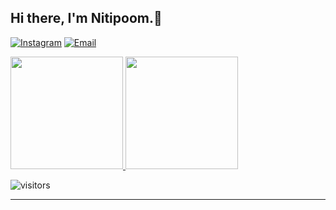 <h2> Hi there, I'm Nitipoom.👦</h2>

<a href="https://www.instagram.com/ntpm_poom/"><img alt="Instagram" src="https://img.shields.io/badge/Instagram-ntpm_poom_-blue?style=flat-square&logo=instagram"></a>
<a href="mailto:nitipoom.it@mail.kmutt.ac.th"><img alt="Email" src="https://img.shields.io/badge/Email-nitipoomsut.work@gmail.com-blue?style=flat-square&logo=gmail"></a>

<a href="https://github.com/Nitipoom1456">
  <img height="180em" src="https://github-readme-stats.vercel.app/api?username=Nitipoom1456&theme=tokyonight&show_icons=true" />
  <img height="180em" src="https://github-readme-stats.vercel.app/api/top-langs/?username=Nitipoom1456&theme=tokyonight&layout=compact" />
</a>

![visitors](https://komarev.com/ghpvc/?username=Nitipoom1456)

---
